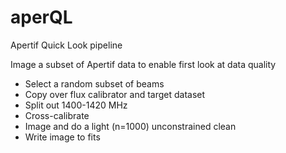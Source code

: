 # aperQL
Apertif Quick Look pipeline

Image a subset of Apertif data to enable first look at data quality

- Select a random subset of beams
- Copy over flux calibrator and target dataset
- Split out 1400-1420 MHz
- Cross-calibrate
- Image and do a light (n=1000) unconstrained clean
- Write image to fits
